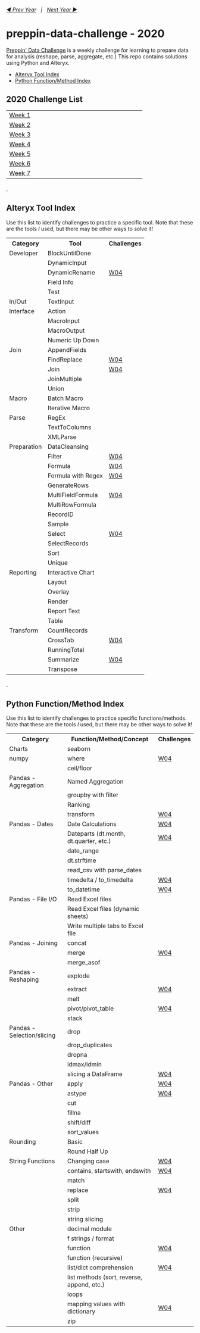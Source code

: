 <h6><a href="..\2019\README.md">◀  Prev Year</a>&nbsp;&nbsp;&nbsp;|&nbsp;&nbsp;&nbsp;<a href="..\2021\README.md">Next Year  ▶</a></h6>

# preppin-data-challenge - 2020

[Preppin' Data Challenge](https://preppindata.blogspot.com/) is a weekly challenge for learning to prepare data for analysis (reshape, parse, aggregate, etc.) This repo contains solutions using Python and Alteryx.

* [Alteryx Tool Index](#alteryx-index)
* [Python Function/Method Index](#python-index)

## 2020 Challenge List

<table>
  <tr>
    <td><a href="preppin-data-2020-01/README.md">Week 1</a>&nbsp;&nbsp;&nbsp;&nbsp;&nbsp;&nbsp;</td>
    <td><!--<a href="preppin-data-2020-08/README.md">Week 8</a>-->&nbsp;&nbsp;&nbsp;&nbsp;&nbsp;&nbsp;</td>
    <td><!--<a href="preppin-data-2020-15/README.md">Week 15</a>-->&nbsp;&nbsp;&nbsp;&nbsp;&nbsp;</td>
    <td><!--<a href="preppin-data-2020-22/README.md">Week 22</a>-->&nbsp;&nbsp;&nbsp;&nbsp;&nbsp;</td>
    <td><!--<a href="preppin-data-2020-29/README.md">Week 29</a>-->&nbsp;&nbsp;&nbsp;&nbsp;&nbsp;</td>
    <td><!--<a href="preppin-data-2020-36/README.md">Week 36</a>-->&nbsp;&nbsp;&nbsp;&nbsp;&nbsp;</td>
    <td><!--<a href="preppin-data-2020-43/README.md">Week 43</a>-->&nbsp;&nbsp;&nbsp;&nbsp;&nbsp;</td>
    <td><!--<a href="preppin-data-2020-50/README.md">Week 50</a>-->&nbsp;&nbsp;&nbsp;&nbsp;&nbsp;</td>
  </tr>
  <tr>
    <td><a href="preppin-data-2020-02/README.md">Week 2</a>&nbsp;&nbsp;&nbsp;&nbsp;&nbsp;&nbsp;</td>
    <td><!--<a href="preppin-data-2020-09/README.md">Week 9</a>-->&nbsp;&nbsp;&nbsp;&nbsp;&nbsp;&nbsp;</td>
    <td><!--<a href="preppin-data-2020-16/README.md">Week 16</a>-->&nbsp;&nbsp;&nbsp;&nbsp;&nbsp;</td>
    <td><!--<a href="preppin-data-2020-23/README.md">Week 23</a>-->&nbsp;&nbsp;&nbsp;&nbsp;&nbsp;</td>
    <td><!--<a href="preppin-data-2020-30/README.md">Week 30</a>-->&nbsp;&nbsp;&nbsp;&nbsp;&nbsp;</td>
    <td><!--<a href="preppin-data-2020-37/README.md">Week 37</a>-->&nbsp;&nbsp;&nbsp;&nbsp;&nbsp;</td>
    <td><!--<a href="preppin-data-2020-44/README.md">Week 44</a>-->&nbsp;&nbsp;&nbsp;&nbsp;&nbsp;</td>
    <td><!--<a href="preppin-data-2020-51/README.md">Week 51</a>-->&nbsp;&nbsp;&nbsp;&nbsp;&nbsp;</td>
  </tr>
  <tr>
    <td><a href="preppin-data-2020-03/README.md">Week 3</a>&nbsp;&nbsp;&nbsp;&nbsp;&nbsp;&nbsp;</td>
    <td><!--<a href="preppin-data-2020-10/README.md">Week 10</a>-->&nbsp;&nbsp;&nbsp;&nbsp;&nbsp;</td>
    <td><!--<a href="preppin-data-2020-17/README.md">Week 17</a>-->&nbsp;&nbsp;&nbsp;&nbsp;&nbsp;</td>
    <td><!--<a href="preppin-data-2020-24/README.md">Week 24</a>-->&nbsp;&nbsp;&nbsp;&nbsp;&nbsp;</td>
    <td><!--<a href="preppin-data-2020-31/README.md">Week 31</a>-->&nbsp;&nbsp;&nbsp;&nbsp;&nbsp;</td>
    <td><!--<a href="preppin-data-2020-38/README.md">Week 38</a>-->&nbsp;&nbsp;&nbsp;&nbsp;&nbsp;</td>
    <td><!--<a href="preppin-data-2020-45/README.md">Week 45</a>-->&nbsp;&nbsp;&nbsp;&nbsp;&nbsp;</td>
    <td><!--<a href="preppin-data-2020-52/README.md">Week 52</a>-->&nbsp;&nbsp;&nbsp;&nbsp;&nbsp;</td>
  </tr>
  <tr>
    <td><a href="preppin-data-2020-04/README.md">Week 4</a>&nbsp;&nbsp;&nbsp;&nbsp;&nbsp;&nbsp;</td>
    <td><!--<a href="preppin-data-2020-11/README.md">Week 11</a>-->&nbsp;&nbsp;&nbsp;&nbsp;&nbsp;</td>
    <td><!--<a href="preppin-data-2020-18/README.md">Week 18</a>-->&nbsp;&nbsp;&nbsp;&nbsp;&nbsp;</td>
    <td><!--<a href="preppin-data-2020-25/README.md">Week 25</a>-->&nbsp;&nbsp;&nbsp;&nbsp;&nbsp;</td>
    <td><!--<a href="preppin-data-2020-32/README.md">Week 32</a>-->&nbsp;&nbsp;&nbsp;&nbsp;&nbsp;</td>
    <td><!--<a href="preppin-data-2020-39/README.md">Week 39</a>-->&nbsp;&nbsp;&nbsp;&nbsp;&nbsp;</td>
    <td><!--<a href="preppin-data-2020-46/README.md">Week 46</a>-->&nbsp;&nbsp;&nbsp;&nbsp;&nbsp;</td>
    <td><!--<a href="preppin-data-2020-53/README.md">Week 53</a>-->&nbsp;&nbsp;&nbsp;&nbsp;&nbsp;</td>
  </tr>
  <tr>
    <td><a href="preppin-data-2020-05/README.md">Week 5</a>&nbsp;&nbsp;&nbsp;&nbsp;&nbsp;&nbsp;</td>
    <td><!--<a href="preppin-data-2020-12/README.md">Week 12</a>-->&nbsp;&nbsp;&nbsp;&nbsp;&nbsp;</td>
    <td><!--<a href="preppin-data-2020-19/README.md">Week 19</a>-->&nbsp;&nbsp;&nbsp;&nbsp;&nbsp;</td>
    <td><!--<a href="preppin-data-2020-26/README.md">Week 26</a>-->&nbsp;&nbsp;&nbsp;&nbsp;&nbsp;</td>
    <td><!--<a href="preppin-data-2020-33/README.md">Week 33</a>-->&nbsp;&nbsp;&nbsp;&nbsp;&nbsp;</td>
    <td><!--<a href="preppin-data-2020-40/README.md">Week 40</a>-->&nbsp;&nbsp;&nbsp;&nbsp;&nbsp;</td>
    <td><!--<a href="preppin-data-2020-47/README.md">Week 47</a>-->&nbsp;&nbsp;&nbsp;&nbsp;&nbsp;</td>
    <td></td>
  </tr>
  <tr>
    <td><a href="preppin-data-2020-06/README.md">Week 6</a>&nbsp;&nbsp;&nbsp;&nbsp;&nbsp;&nbsp;</td>
    <td><!--<a href="preppin-data-2020-13/README.md">Week 13</a>-->&nbsp;&nbsp;&nbsp;&nbsp;&nbsp;</td>
    <td><!--<a href="preppin-data-2020-20/README.md">Week 20</a>-->&nbsp;&nbsp;&nbsp;&nbsp;&nbsp;</td>
    <td><!--<a href="preppin-data-2020-27/README.md">Week 27</a>-->&nbsp;&nbsp;&nbsp;&nbsp;&nbsp;</td>
    <td><!--<a href="preppin-data-2020-34/README.md">Week 34</a>-->&nbsp;&nbsp;&nbsp;&nbsp;&nbsp;</td>
    <td><!--<a href="preppin-data-2020-41/README.md">Week 41</a>-->&nbsp;&nbsp;&nbsp;&nbsp;&nbsp;</td>
    <td><!--<a href="preppin-data-2020-48/README.md">Week 48</a>-->&nbsp;&nbsp;&nbsp;&nbsp;&nbsp;</td>
    <td></td>
  </tr>
  <tr>
    <td><a href="preppin-data-2020-07/README.md">Week 7</a>&nbsp;&nbsp;&nbsp;&nbsp;&nbsp;&nbsp;</td>
    <td><!--<a href="preppin-data-2020-14/README.md">Week 14</a>-->&nbsp;&nbsp;&nbsp;&nbsp;&nbsp;</td>
    <td><!--<a href="preppin-data-2020-21/README.md">Week 21</a>-->&nbsp;&nbsp;&nbsp;&nbsp;&nbsp;</td>
    <td><!--<a href="preppin-data-2020-28/README.md">Week 28</a>-->&nbsp;&nbsp;&nbsp;&nbsp;&nbsp;</td>
    <td><!--<a href="preppin-data-2020-35/README.md">Week 35</a>-->&nbsp;&nbsp;&nbsp;&nbsp;&nbsp;</td>
    <td><!--<a href="preppin-data-2020-42/README.md">Week 42</a>-->&nbsp;&nbsp;&nbsp;&nbsp;&nbsp;</td>
    <td><!--<a href="preppin-data-2020-49/README.md">Week 49</a>-->&nbsp;&nbsp;&nbsp;&nbsp;&nbsp;</td>
    <td></td>
  </tr>

</table>

##### .

## <a id="alteryx-index"></a>Alteryx Tool Index
Use this list to identify challenges to practice a specific tool. Note that these are the tools *I* used, but there may be other ways to solve it!

<table>
  <tr>
    <th>Category</th>
    <th>Tool</th>
    <th>Challenges</th>
  </tr>
  <tr>
    <td>Developer</td>
    <td>BlockUntilDone</td>
    <td>
	  <!--<!--<a href="preppin-data-2020-01/README.md">W01</a>-->&nbsp;&nbsp;&nbsp;
	</td>
  </tr>
  <tr>
    <td></td>
    <td>DynamicInput</td>
    <td>
      <!--<!--<a href="preppin-data-2020-01/README.md">W01</a>-->&nbsp;&nbsp;&nbsp;
    </td>
  </tr>
  <tr>
    <td></td>
    <td>DynamicRename</td>
    <td>
      <a href="preppin-data-2020-04/README.md">W04</a>&nbsp;&nbsp;&nbsp;
    </td>
  </tr>
  <tr>
    <td></td>
    <td>Field Info</td>
    <td>
      <!--<!--<a href="preppin-data-2020-01/README.md">W01</a>-->&nbsp;&nbsp;&nbsp;
    </td>
  </tr>
  <tr>
    <td></td>
    <td>Test</td>
    <td>
      <!--<!--<a href="preppin-data-2020-01/README.md">W01</a>-->&nbsp;&nbsp;&nbsp;
    </td>
  </tr>
  
  <tr>
    <td>In/Out</td>
    <td>TextInput</td>
    <td>
      <!--<!--<a href="preppin-data-2020-01/README.md">W01</a>-->&nbsp;&nbsp;&nbsp;
    </td>
  </tr>
  
  <tr>
    <td>Interface</td>
    <td>Action</td>
    <td>
      <!--<!--<a href="preppin-data-2020-01/README.md">W01</a>-->&nbsp;&nbsp;&nbsp;
    </td>
  </tr>
  <tr>
    <td></td>
    <td>MacroInput</td>
    <td>
      <!--<!--<a href="preppin-data-2020-01/README.md">W01</a>-->&nbsp;&nbsp;&nbsp;
    </td>
  </tr>
  <tr>
    <td></td>
    <td>MacroOutput</td>
    <td>
      <!--<!--<a href="preppin-data-2020-01/README.md">W01</a>-->&nbsp;&nbsp;&nbsp;
    </td>
  </tr>
  <tr>
    <td></td>
    <td>Numeric Up Down</td>
    <td>
      <!--<!--<a href="preppin-data-2020-01/README.md">W01</a>-->&nbsp;&nbsp;&nbsp;
    </td>
  </tr>
  
  <tr>
    <td>Join</td>
    <td>AppendFields</td>
    <td>
      <!--<!--<a href="preppin-data-2020-01/README.md">W01</a>-->&nbsp;&nbsp;&nbsp;
    </td>
  </tr>
  <tr>
    <td></td>
    <td>FindReplace</td>
    <td>
      <a href="preppin-data-2020-04/README.md">W04</a>&nbsp;&nbsp;&nbsp;
    </td>
  </tr>
  <tr>
    <td></td>
    <td>Join</td>
    <td>
      <a href="preppin-data-2020-04/README.md">W04</a>&nbsp;&nbsp;&nbsp;
    </td>
  </tr>
  <tr>
    <td></td>
    <td>JoinMultiple</td>
    <td>
      <!--<!--<a href="preppin-data-2020-01/README.md">W01</a>-->&nbsp;&nbsp;&nbsp;
    </td>
  </tr>
  <tr>
    <td></td>
    <td>Union</td>
    <td>
      <!--<!--<a href="preppin-data-2020-01/README.md">W01</a>-->&nbsp;&nbsp;&nbsp;
    </td>
  </tr>
  
  
  <tr>
    <td>Macro</td>
    <td>Batch Macro</td>
    <td>
      <!--<!--<a href="preppin-data-2020-01/README.md">W01</a>-->&nbsp;&nbsp;&nbsp;
    </td>
  </tr>
  <tr>
    <td></td>
    <td>Iterative Macro</td>
    <td>
      <!--<!--<a href="preppin-data-2020-01/README.md">W01</a>-->&nbsp;&nbsp;&nbsp;
    </td>
  </tr>
  
  
  <tr>
    <td>Parse</td>
    <td>RegEx</td>
    <td>
      <!--<!--<a href="preppin-data-2020-01/README.md">W01</a>-->&nbsp;&nbsp;&nbsp;
    </td>
  </tr>
  <tr>
    <td></td>
    <td>TextToColumns</td>
    <td>
      <!--<!--<a href="preppin-data-2020-01/README.md">W01</a>-->&nbsp;&nbsp;&nbsp;
    </td>
  </tr>
  <tr>
    <td></td>
    <td>XMLParse</td>
    <td>
      <!--<!--<a href="preppin-data-2020-01/README.md">W01</a>-->&nbsp;&nbsp;&nbsp;
    </td>
  </tr>
  
  <tr>
    <td>Preparation</td>
    <td>DataCleansing</td>
    <td>
      <!--<!--<a href="preppin-data-2020-01/README.md">W01</a>-->&nbsp;&nbsp;&nbsp;
    </td>
  </tr>
  <tr>
    <td></td>
    <td>Filter</td>
    <td>
      <a href="preppin-data-2020-04/README.md">W04</a>&nbsp;&nbsp;&nbsp;
    </td>
  </tr>
  <tr>
    <td></td>
    <td>Formula</td>
    <td>
      <a href="preppin-data-2020-04/README.md">W04</a>&nbsp;&nbsp;&nbsp;
    </td>
  </tr>
  <tr>
    <td></td>
    <td>Formula with Regex</td>
    <td>
      <a href="preppin-data-2020-04/README.md">W04</a>&nbsp;&nbsp;&nbsp;
    </td>
  </tr>
  <tr>
    <td></td>
    <td>GenerateRows</td>
    <td>
      <!--<!--<a href="preppin-data-2020-01/README.md">W01</a>-->&nbsp;&nbsp;&nbsp;
    </td>
  </tr>
  <tr>
    <td></td>
    <td>MultiFieldFormula</td>
    <td>
      <a href="preppin-data-2020-04/README.md">W04</a>&nbsp;&nbsp;&nbsp;
    </td>
  </tr>
  <tr>
    <td></td>
    <td>MultiRowFormula</td>
    <td>
      <!--<!--<a href="preppin-data-2020-01/README.md">W01</a>-->&nbsp;&nbsp;&nbsp;
    </td>
  </tr>
  <tr>
    <td></td>
    <td>RecordID</td>
    <td>
      <!--<!--<a href="preppin-data-2020-01/README.md">W01</a>-->&nbsp;&nbsp;&nbsp;
    </td>
  </tr>
  <tr>
    <td></td>
    <td>Sample</td>
    <td>
      <!--<!--<a href="preppin-data-2020-01/README.md">W01</a>-->&nbsp;&nbsp;&nbsp;
    </td>
  </tr>
  <tr>
    <td></td>
    <td>Select</td>
    <td>
      <a href="preppin-data-2020-04/README.md">W04</a>&nbsp;&nbsp;&nbsp;
    </td>
  </tr>
  <tr>
    <td></td>
    <td>SelectRecords</td>
    <td>
      <!--<!--<a href="preppin-data-2020-01/README.md">W01</a>-->&nbsp;&nbsp;&nbsp;
    </td>
  </tr>
  <tr>
    <td></td>
    <td>Sort</td>
    <td>
      <!--<!--<a href="preppin-data-2020-01/README.md">W01</a>-->&nbsp;&nbsp;&nbsp;
    </td>
  </tr>
  <tr>
    <td></td>
    <td>Unique</td>
    <td>
      <!--<!--<a href="preppin-data-2020-01/README.md">W01</a>-->&nbsp;&nbsp;&nbsp;
    </td>
  </tr>
  
  <tr>
    <td>Reporting</td>
    <td>Interactive Chart</td>
    <td>
      <!--<!--<a href="preppin-data-2020-01/README.md">W01</a>-->&nbsp;&nbsp;&nbsp;
    </td>
  </tr>
  <tr>
    <td></td>
    <td>Layout</td>
    <td>
      <!--<!--<a href="preppin-data-2020-01/README.md">W01</a>-->&nbsp;&nbsp;&nbsp;
    </td>
  </tr>
  <tr>
    <td></td>
    <td>Overlay</td>
    <td>
      <!--<!--<a href="preppin-data-2020-01/README.md">W01</a>-->&nbsp;&nbsp;&nbsp;
    </td>
  </tr>
  <tr>
    <td></td>
    <td>Render</td>
    <td>
      <!--<!--<a href="preppin-data-2020-01/README.md">W01</a>-->&nbsp;&nbsp;&nbsp;
    </td>
  </tr>
  <tr>
    <td></td>
    <td>Report Text</td>
    <td>
      <!--<!--<a href="preppin-data-2020-01/README.md">W01</a>-->&nbsp;&nbsp;&nbsp;
    </td>
  </tr>
  <tr>
    <td></td>
    <td>Table</td>
    <td>
      <!--<!--<a href="preppin-data-2020-01/README.md">W01</a>-->&nbsp;&nbsp;&nbsp;
    </td>
  </tr>
  
  <tr>
    <td>Transform</td>
    <td>CountRecords</td>
    <td>
      <!--<!--<a href="preppin-data-2020-01/README.md">W01</a>-->&nbsp;&nbsp;&nbsp;
    </td>
  </tr>
  <tr>
    <td></td>
    <td>CrossTab</td>
    <td>
      <a href="preppin-data-2020-04/README.md">W04</a>&nbsp;&nbsp;&nbsp;
    </td>
  </tr>
  <tr>
    <td></td>
    <td>RunningTotal</td>
    <td>
	  <!--<!--<a href="preppin-data-2020-01/README.md">W01</a>-->&nbsp;&nbsp;&nbsp;
	</td>
  </tr>
  <tr>
    <td></td>
    <td>Summarize</td>
    <td>
      <a href="preppin-data-2020-04/README.md">W04</a>&nbsp;&nbsp;&nbsp;
    </td>
  </tr>
  <tr>
    <td></td>
    <td>Transpose</td>
    <td>
	  <!--<!--<a href="preppin-data-2020-01/README.md">W01</a>-->&nbsp;&nbsp;&nbsp;
    </td>
  </tr>
</table>



##### .




## <a id="python-index"></a>Python Function/Method Index
Use this list to identify challenges to practice specific functions/methods. Note that these are the tools *I* used, but there may be other ways to solve it!

<table>
  <tr>
    <th>Category</th>
    <th>Function/Method/Concept</th>
    <th>Challenges</th>
  </tr>

  <!-- Charts -->
  <tr>
    <td>Charts</td>
    <td>seaborn</td>
    <td>
      <!--<!--<a href="preppin-data-2020-01/README.md">W01</a>-->&nbsp;&nbsp;&nbsp;
    </td>
  </tr>
  
  <!-- numpy -->
  <tr>
    <td>numpy</td>
    <td>where</td>
    <td>
      <a href="preppin-data-2020-04/README.md">W04</a>&nbsp;&nbsp;&nbsp;
    </td>
  </tr>
  <tr>
    <td></td>
    <td>ceil/floor</td>
    <td>
      <!--<!--<a href="preppin-data-2020-01/README.md">W01</a>-->&nbsp;&nbsp;&nbsp;
    </td>
  </tr>  
 
  <!-- Pandas - Aggregation -->
  <tr>
    <td>Pandas - Aggregation</td>
    <td>Named Aggregation</td>
    <td>
      <!--<!--<a href="preppin-data-2020-01/README.md">W01</a>-->&nbsp;&nbsp;&nbsp;
    </td>
  </tr>
  <tr>
    <td></td>
    <td>groupby with filter</td>
    <td>
      <!--<!--<a href="preppin-data-2020-01/README.md">W01</a>-->&nbsp;&nbsp;&nbsp;&nbsp;
    </td>
  </tr>
  <tr>
    <td></td>
    <td>Ranking</td>
    <td>
      <!--<!--<a href="preppin-data-2020-01/README.md">W01</a>-->&nbsp;&nbsp;&nbsp;
    </td>
  </tr>
  <tr>
    <td></td>
    <td>transform</td>
    <td>
      <a href="preppin-data-2020-04/README.md">W04</a>&nbsp;&nbsp;&nbsp;
    </td>
  </tr>
  
  <!-- Pandas - Dates -->
  <tr>
    <td>Pandas - Dates</td>
    <td>Date Calculations</td>
    <td>
      <a href="preppin-data-2020-04/README.md">W04</a>&nbsp;&nbsp;&nbsp;
    </td>
  </tr>
  <tr>
    <td></td>
    <td>Dateparts (dt.month, dt.quarter, etc.)</td>
    <td>
      <a href="preppin-data-2020-04/README.md">W04</a>&nbsp;&nbsp;&nbsp;
    </td>
  </tr>
  <tr>
    <td></td>
    <td>date_range</td>
    <td>
      <!--<!--<a href="preppin-data-2020-01/README.md">W01</a>-->&nbsp;&nbsp;&nbsp;
    </td>
  </tr>
  <tr>
    <td></td>
    <td>dt.strftime</td>
    <td>
      <!--<!--<a href="preppin-data-2020-01/README.md">W01</a>-->&nbsp;&nbsp;&nbsp;
    </td>
  </tr>
  <tr>
    <td></td>
    <td>read_csv with parse_dates</td>
    <td>
      <!--<!--<a href="preppin-data-2020-01/README.md">W01</a>-->&nbsp;&nbsp;&nbsp;
    </td>
  </tr>
  <tr>
    <td></td>
    <td>timedelta / to_timedelta</td>
    <td>
      <a href="preppin-data-2020-04/README.md">W04</a>&nbsp;&nbsp;&nbsp;
    </td>
  </tr>
  <tr>
    <td></td>
    <td>to_datetime</td>
    <td>
      <a href="preppin-data-2020-04/README.md">W04</a>&nbsp;&nbsp;&nbsp;
    </td>
  </tr>
  
  <!-- Pandas - File I/O -->
  <tr>
    <td>Pandas - File I/O</td>
    <td>Read Excel files</td>
    <td>
      <!--<!--<a href="preppin-data-2020-01/README.md">W01</a>-->&nbsp;&nbsp;&nbsp;
    </td>
  </tr>
  <tr>
    <td></td>
    <td>Read Excel files (dynamic sheets)</td>
    <td>
      <!--<!--<a href="preppin-data-2020-01/README.md">W01</a>-->&nbsp;&nbsp;&nbsp;
    </td>
  </tr>
  <tr>
    <td></td>
    <td>Write multiple tabs to Excel file</td>
    <td>
      <!--<!--<a href="preppin-data-2020-01/README.md">W01</a>-->&nbsp;&nbsp;&nbsp;
    </td>
  </tr>
  
  <!-- Pandas - Joining -->
  <tr>
    <td>Pandas - Joining</td>
    <td>concat</td>
    <td>
      <!--<!--<a href="preppin-data-2020-01/README.md">W01</a>-->&nbsp;&nbsp;&nbsp;
    </td>
  </tr>
  <tr>
    <td></td>
    <td>merge</td>
    <td>
      <a href="preppin-data-2020-04/README.md">W04</a>&nbsp;&nbsp;&nbsp;
    </td>
  </tr>
  <tr>
    <td></td>
    <td>merge_asof</td>
    <td>
      <!--<!--<a href="preppin-data-2020-01/README.md">W01</a>-->&nbsp;&nbsp;&nbsp;
    </td>
  </tr>
  
  <!-- Pandas - Reshaping -->
  <tr>
    <td>Pandas - Reshaping</td>
    <td>explode</td>
    <td>
      <!--<!--<a href="preppin-data-2020-01/README.md">W01</a>-->&nbsp;&nbsp;&nbsp;
    </td>
  </tr>
  <tr>
    <td></td>
    <td>extract</td>
    <td>
      <a href="preppin-data-2020-04/README.md">W04</a>&nbsp;&nbsp;&nbsp;
    </td>
  </tr>
  <tr>
    <td></td>
    <td>melt</td>
    <td>
      <!--<!--<a href="preppin-data-2020-01/README.md">W01</a>-->&nbsp;&nbsp;&nbsp;
    </td>
  </tr>
  <tr>
    <td></td>
    <td>pivot/pivot_table</td>
    <td>
	<a href="preppin-data-2020-04/README.md">W04</a>&nbsp;&nbsp;&nbsp;
    </td>
  </tr>
  <tr>
    <td></td>
    <td>stack</td>
    <td>
	  <!--<!--<a href="preppin-data-2020-01/README.md">W01</a>-->&nbsp;&nbsp;&nbsp;
	</td>
  </tr>
  
  <!-- Pandas - Selection -->
  <tr>
    <td>Pandas - Selection/slicing</td>
    <td>drop</td>
    <td>
      <!--<!--<a href="preppin-data-2020-01/README.md">W01</a>-->&nbsp;&nbsp;&nbsp;
    </td>
  </tr>
  <tr>
    <td></td>
    <td>drop_duplicates</td>
    <td>
      <!--<!--<a href="preppin-data-2020-01/README.md">W01</a>-->&nbsp;&nbsp;&nbsp;
    </td>
  </tr>
  <tr>
    <td></td>
    <td>dropna</td>
    <td>
	  <!--<!--<a href="preppin-data-2020-01/README.md">W01</a>-->&nbsp;&nbsp;&nbsp;
	</td>
  </tr>
  <tr>
    <td></td>
    <td>idmax/idmin</td>
    <td>
      <!--<!--<a href="preppin-data-2020-01/README.md">W01</a>-->&nbsp;&nbsp;&nbsp;
    </td>
  </tr>
  <tr>
    <td></td>
    <td>slicing a DataFrame</td>
    <td>
      <a href="preppin-data-2020-04/README.md">W04</a>&nbsp;&nbsp;&nbsp;
    </td>
  </tr>
  
  <!-- Pandas - Other -->
  <tr>
    <td>Pandas - Other</td>
    <td>apply</td>
    <td>
	 <a href="preppin-data-2020-04/README.md">W04</a>&nbsp;&nbsp;&nbsp;
	</td>
  </tr>
  <tr>
    <td></td>
    <td>astype</td>
    <td>
      <a href="preppin-data-2020-04/README.md">W04</a>&nbsp;&nbsp;&nbsp;
    </td>
  </tr>  
  <tr>
    <td></td>
    <td>cut</td>
    <td>
	  <!--<!--<a href="preppin-data-2020-01/README.md">W01</a>-->&nbsp;&nbsp;&nbsp
	</td>
  </tr>  
  <tr>
    <td></td>
    <td>fillna</td>
    <td>
	  <!--<!--<a href="preppin-data-2020-01/README.md">W01</a>-->&nbsp;&nbsp;&nbsp;
	</td>
  </tr>
  <tr>
    <td></td>
    <td>shift/diff</td>
    <td>
      <!--<!--<a href="preppin-data-2020-01/README.md">W01</a>-->&nbsp;&nbsp;&nbsp;
    </td>    
  <tr>
    <td></td>
    <td>sort_values</td>
    <td>
      <!--<!--<a href="preppin-data-2020-01/README.md">W01</a>-->&nbsp;&nbsp;&nbsp;
    </td>
  </tr>
  
  <!-- Rounding -->
  <tr>
    <td>Rounding</td>
    <td>Basic</td>
    <td>
      <!--<!--<a href="preppin-data-2020-01/README.md">W01</a>-->&nbsp;&nbsp;&nbsp;
    </td>
  </tr>
  <tr>
    <td></td>
    <td>Round Half Up</td>
    <td>
	  <!--<!--<a href="preppin-data-2020-01/README.md">W01</a>-->&nbsp;&nbsp;&nbsp;
	</td>
  </tr>
  
  <!-- String Functions -->
  <tr>
    <td>String Functions</td>
    <td>Changing case</td>
    <td>
      <a href="preppin-data-2020-04/README.md">W04</a>&nbsp;&nbsp;&nbsp;
    </td>
  </tr>
  <tr>
    <td></td>
    <td>contains, startswith, endswith</td>
    <td>
      <a href="preppin-data-2020-04/README.md">W04</a>&nbsp;&nbsp;&nbsp;
    </td>
  </tr>
  <tr>
    <td></td>
    <td>match</td>
    <td>
	  <!--<!--<a href="preppin-data-2020-01/README.md">W01</a>-->&nbsp;&nbsp;&nbsp;
	</td>
  </tr>
  <tr>
    <td></td>
    <td>replace</td>
    <td>
      <a href="preppin-data-2020-04/README.md">W04</a>&nbsp;&nbsp;&nbsp;
    </td>
  </tr>
  <tr>
    <td></td>
    <td>split</td>
    <td>
      <!--<!--<a href="preppin-data-2020-01/README.md">W01</a>-->&nbsp;&nbsp;&nbsp;
    </td>
  </tr>
  <tr>
    <td></td>
    <td>strip</td>
    <td>
      <!--<!--<a href="preppin-data-2020-01/README.md">W01</a>-->&nbsp;&nbsp;&nbsp;
    </td>
  </tr>
  <tr>
    <td></td>
    <td>string slicing</td>
    <td>
      <!--<!--<a href="preppin-data-2020-01/README.md">W01</a>-->&nbsp;&nbsp;&nbsp;
    </td>
  </tr>
  
  <!-- Other -->
  <tr>
    <td>Other</td>
    <td>decimal module</td>
    <td>
	  <!--<!--<a href="preppin-data-2020-01/README.md">W01</a>-->&nbsp;&nbsp;&nbsp;
	</td>
  </tr>
  <tr>
    <td></td>
    <td>f strings / format</td>
    <td>
	  <!--<!--<a href="preppin-data-2020-01/README.md">W01</a>-->&nbsp;&nbsp;&nbsp;
	</td>
  </tr>
  <tr>
    <td></td>
    <td>function</td>
    <td>
	  <a href="preppin-data-2020-04/README.md">W04</a>&nbsp;&nbsp;&nbsp;
	</td>
  </tr>
  <tr>
    <td></td>
    <td>function (recursive)</td>
    <td>
	  <!--<!--<a href="preppin-data-2020-01/README.md">W01</a>-->&nbsp;&nbsp;&nbsp;
	</td>
  </tr>
  <tr>
    <td></td>
    <td>list/dict comprehension</td>
    <td>
      <a href="preppin-data-2020-04/README.md">W04</a>&nbsp;&nbsp;&nbsp;
    </td>
  </tr>
    <tr>
    <td></td>
    <td>list methods (sort, reverse, append, etc.)</td>
    <td>
      <!--<!--<a href="preppin-data-2020-01/README.md">W01</a>-->&nbsp;&nbsp;&nbsp;
    </td>
  </tr>
  <tr>
    <td></td>
    <td>loops</td>
    <td>
      <!--<!--<a href="preppin-data-2020-01/README.md">W01</a>-->&nbsp;&nbsp;&nbsp;
    </td>
  </tr>
  <tr>
    <td></td>
    <td>mapping values with dictionary</td>
    <td>
      <a href="preppin-data-2020-04/README.md">W04</a>&nbsp;&nbsp;&nbsp;
    </td>
  </tr>
  <tr>
    <td></td>
    <td>zip</td>
    <td>
	  <!--<!--<a href="preppin-data-2020-01/README.md">W01</a>-->&nbsp;&nbsp;&nbsp;
	</td>
  </tr>

</table>

